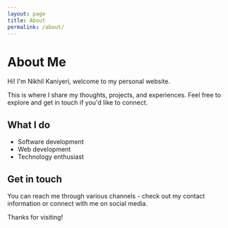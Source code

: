 ```yaml
---
layout: page
title: About
permalink: /about/
---
```


# About Me

Hi! I'm Nikhil Kaniyeri, welcome to my personal website.

This is where I share my thoughts, projects, and experiences. Feel free to explore and get in touch if you'd like to connect.

## What I do

- Software development
- Web development
- Technology enthusiast

## Get in touch

You can reach me through various channels - check out my contact information or connect with me on social media.

Thanks for visiting!
